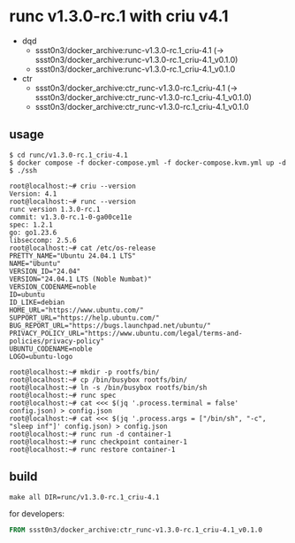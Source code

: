 # runc v1.3.0-rc.1 with criu v4.1

* dqd
    * ssst0n3/docker_archive:runc-v1.3.0-rc.1_criu-4.1 (-> ssst0n3/docker_archive:runc-v1.3.0-rc.1_criu-4.1_v0.1.0)
    * ssst0n3/docker_archive:runc-v1.3.0-rc.1_criu-4.1_v0.1.0
* ctr
    * ssst0n3/docker_archive:ctr_runc-v1.3.0-rc.1_criu-4.1 (-> ssst0n3/docker_archive:ctr_runc-v1.3.0-rc.1_criu-4.1_v0.1.0)
    * ssst0n3/docker_archive:ctr_runc-v1.3.0-rc.1_criu-4.1_v0.1.0

## usage

```shell
$ cd runc/v1.3.0-rc.1_criu-4.1
$ docker compose -f docker-compose.yml -f docker-compose.kvm.yml up -d
$ ./ssh
```

```shell
root@localhost:~# criu --version
Version: 4.1
root@localhost:~# runc --version
runc version 1.3.0-rc.1
commit: v1.3.0-rc.1-0-ga00ce11e
spec: 1.2.1
go: go1.23.6
libseccomp: 2.5.6
root@localhost:~# cat /etc/os-release 
PRETTY_NAME="Ubuntu 24.04.1 LTS"
NAME="Ubuntu"
VERSION_ID="24.04"
VERSION="24.04.1 LTS (Noble Numbat)"
VERSION_CODENAME=noble
ID=ubuntu
ID_LIKE=debian
HOME_URL="https://www.ubuntu.com/"
SUPPORT_URL="https://help.ubuntu.com/"
BUG_REPORT_URL="https://bugs.launchpad.net/ubuntu/"
PRIVACY_POLICY_URL="https://www.ubuntu.com/legal/terms-and-policies/privacy-policy"
UBUNTU_CODENAME=noble
LOGO=ubuntu-logo
```

```shell
root@localhost:~# mkdir -p rootfs/bin/
root@localhost:~# cp /bin/busybox rootfs/bin/
root@localhost:~# ln -s /bin/busybox rootfs/bin/sh
root@localhost:~# runc spec
root@localhost:~# cat <<< $(jq '.process.terminal = false' config.json) > config.json
root@localhost:~# cat <<< $(jq '.process.args = ["/bin/sh", "-c", "sleep inf"]' config.json) > config.json
root@localhost:~# runc run -d container-1
root@localhost:~# runc checkpoint container-1
root@localhost:~# runc restore container-1
```

## build

```shell
make all DIR=runc/v1.3.0-rc.1_criu-4.1
```

for developers:

```dockerfile
FROM ssst0n3/docker_archive:ctr_runc-v1.3.0-rc.1_criu-4.1_v0.1.0
```
